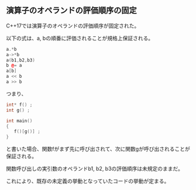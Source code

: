 ## 演算子のオペランドの評価順序の固定

C++17では演算子のオペランドの評価順序が固定された。

以下の式は、a, bの順番に評価されることが規格上保証される。

~~~c++
a.*b
a->*b
a(b1,b2,b3)
b @= a
a[b]
a << b
a >> b
~~~

つまり、

~~~cpp
int* f() ;
int g() ;

int main()
{
   f()[g()] ; 
}
~~~

と書いた場合、関数fがまず先に呼び出されて、次に関数gが呼び出されることが保証される。

関数呼び出しの実引数のオペランドb1, b2, b3の評価順序は未規定のままだ。

これにより、既存の未定義の挙動となっていたコードの挙動が定まる。

